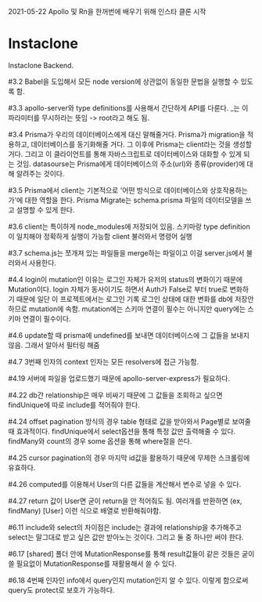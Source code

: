 2021-05-22 
Apollo 및 Rn을 한꺼번에 배우기 위해 인스타 클론 시작 

# Instaclone 

Instaclone Backend. 

#3.2 Babel을 도입해서 모든 node version에 상관없이 동일한 문법을 실행할 수 있도록 함. 

#3.3 apollo-server와 type definitions를 사용해서 간단하게 API를 다룬다. 
     _는 이 파라미터를 무시하라는 뜻임 -> root라고 해도 됨. 

#3.4 Prisma가 우리의 데이터베이스에게 대신 말해줄거다. 
     Prisma가 migration을 적용하고, 데이터베이스를 동기화해줄 거다. 그 이후에 Prisma는 client라는 것을 생성할 거다. 
     그리고 이 클라이언트를 통해 자바스크립트로 데이터베이스와 대화할 수 있게 되는 것임. 
     datasourse는 Prisma에게 데이터베이스의 주소(url)와 종류(provider)에 대해 알려주는 것이다. 

#3.5 Prisma에서 client는 기본적으로 '어떤 방식으로 데이터베이스와 상호작용하는가'에 대한 역할을 한다. 
     Prisma Migrate는 schema.prisma 파일의 데이터모델을 쓰고 설명할 수 있게 한다. 

#3.6 client는 특이하게 node_modules에 저장되어 있음. 
     스키마랑 type definition이 일치해야 정확하게 실행이 가능함
     client 불러와서 명령어 실행 

#3.7 schema.js는 쪼개져 있는 파일들을 merge하는 파일이고 이걸 server.js에서 불러와서 사용한다. 

#4.4 login이 mutation인 이유는 로그인 자체가 유저의 status의 변화이기 때문에 Mutation이다. 
     login 자체가 동사이기도 하면서 Auth가 False로 부터 true로 변화하기 때문에 
     일단 이 프로젝트에서는 로그인 기록 로그인 상태에 대한 변화를 db에 저장안하므로 
     mutation에 속함. 
     mutation에는 스키마 연결이 필수는 아니지만
     query에는 스키마 연결이 필수이다. 

#4.6 update할 때 prisma에 undefined를 보내면 데이터베이스에 그 값들을 보내지 않음. 
     그래서 알아서 필터링 해줌

#4.7 3번째 인자의 context 인자는 모든 resolvers에 접근 가능함. 

#4.19 서버에 파일을 업로드했기 때문에 apollo-server-express가 필요하다. 

#4.22 db간 relationship은 매우 비싸기 때문에 그 값들을 조회하고 싶으면 findUnique에 따로 include를 적어줘야 한다. 

#4.24 offset pagination 방식의 경우 table 형태로 값을 받아와서 Page별로 보여줄 때 효과적이다.
      findUnique에서 select옵션을 통해 특정 값만 출력해줄 수 있다.
      findMany와 count의 경우 some 옵션을 통해 where절을 쓴다. 

#4.25 cursor pagination의 경우 마지막 id값을 활용하기 때문에 무제한 스크롤링에 유효하다. 

#4.26 computed를 이용해서 User의 다른 값들을 계산해서 변수로 넣을 수 있다. 

#4.27 return 값이 User면 굳이 return을 안 적어줘도 됨. 
      여러개를 반환하면 (ex, findMany) [User] 이런 식으로 배열로 반환해줘야함. 

#6.11 include와 select의 차이점은 include는 결과에 relationship을 추가해주고 select는 말그대로 받고 싶은 값만 받아노는 것이다. 
      그리고 둘 중 하나만 써야 한다. 

#6.17 [shared] 폴더 안에 MutationResponse를 통해 result값들이 같은 것들은 굳이 쓸 필요없이 MutationResponse를 재활용해서 쓸 수 있다.

#6.18 4번째 인자인 info에서 query인지 mutation인지 알 수 있다. 
      이렇게 함으로써 query도 protect로 보호가 가능하다.
